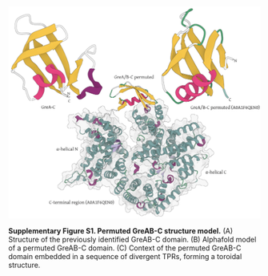 <p align="justify">
  <img src="./GreAB-C-permuted.jpg" alt="Sup1"/>
</p>

**Supplementary Figure S1. Permuted GreAB-C structure model.**  (A) Structure of the previously identified GreAB-C domain. (B) Alphafold model of a permuted GreAB-C domain. (C) Context of the permuted GreAB-C domain embedded in a sequence of divergent TPRs, forming a toroidal structure.

